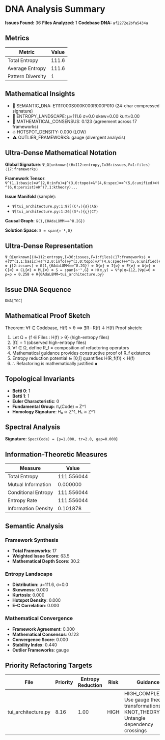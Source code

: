 # DNA Analysis Summary

**Issues Found:** 36
**Files Analyzed:** 1
**Codebase DNA:** `af2272e2bfa5434a`

## Metrics

| Metric | Value |
|--------|-------|
| Total Entropy | 111.6 |
| Average Entropy | 111.6 |
| Pattern Diversity | 1 |

## Mathematical Insights

- 🧬 SEMANTIC_DNA: E111T000S000K000R000P010 (24-char compressed signature)
- 🌄 ENTROPY_LANDSCAPE: μ=111.6 σ=0.0 skew=0.00 kurt=0.00
- 🔬 MATHEMATICAL_CONSENSUS: 0.123 (agreement across 17 frameworks)
- 🔥 HOTSPOT_DENSITY: 0.000 (LOW)
- ⚠️  OUTLIER_FRAMEWORKS: gauge (divergent analysis)

## Ultra-Dense Mathematical Notation

**Global Signature**: `Ψ_Ω[unknown](H=112:entropy,I=36:issues,F=1:files)⟨17:frameworks⟩`

**Framework Tensor**: `∇^(1,1:basic)⊗∂^(2,0:info)⊗∮^(3,0:topo)⊗λ^(4,6:spec)⊗⊗^(5,6:unified)⊗H^(6,0:persist)⊗K^(7,1:ktheory)...`

**Issue Manifold** (sample):
- `Ψ[tui_architecture.py:1:97](C³₂){σ}⟨λG⟩`
- `Ψ[tui_architecture.py:1:26](S²₉){ς}⟨CT⟩`

**Causal Graph**: `G(1,{0AdaL8MM⟹^8.2G})`

**Solution Space**: `S = span{⟡⁻¹,G}`

## Ultra-Dense Representation

```
Ψ_Ω[unknown](H=112:entropy,I=36:issues,F=1:files)⟨17:frameworks⟩ ⊗ ⊗[∇^(1,1:basic)⊗∂^(2,0:info)⊗∮^(3,0:topo)⊗λ^(4,6:spec)⊗⊗^(5,6:unified)⊗H^(6,0:persist)⊗K^(7,1:ktheory)⊗∞^(8,1:ultimate)⊗⟂^(9,0:percol)⊗Ω^(10,1:random)⊗G^(11,9:gauge)⊗S^(12,1:spin)⊗⟡^(13,0:knot)⊗M^(14,1:matroid)⊗C^(15,1:category)⊗T^(16,6:tropical)⊗Σ^(17,2:advanced)] ⊗ ∮[2:issues] ⊗ G(1,{0AdaL8MM⟹^8.2G}) ⊗ D{∅} ⊗ I{∅} ⊗ E{∅} ⊗ A{∅} ⊗ C{∅} ⊗ CL{∅} ⊗ ML{∅} ⊗ S = span{⟡⁻¹,G} ⊗ H(x,y) = ∇²φ|φ=112,|∇φ|=0 ⊗ ρ=ρ = 0.258 ⊗ Φ{0AdaL8MM→tui_architecture.py}
```

## Issue DNA Sequence

```
DNA[TGC]
```

## Mathematical Proof Sketch

Theorem: ∀f ∈ Codebase, H(f) > θ ⟹ ∃R : R(f) ↓ H(f)
Proof sketch:
1. Let Ω = {f ∈ Files : H(f) > θ} (high-entropy files)
2. |Ω| = 1 (observed high-entropy files)
3. ∀f ∈ Ω, define R_f = composition of refactoring operators
4. Mathematical guidance provides constructive proof of R_f existence
5. Entropy reduction potential ∈ [0,1] quantifies H(R_f(f)) < H(f)
6. ∴ Refactoring is mathematically justified ∎

## Topological Invariants

- **Betti 0**: 1
- **Betti 1**: 1
- **Euler Characteristic**: 0
- **Fundamental Group**: π₁(Code) ≈ Z^1
- **Homology Signature**: H₀ ≅ Z^1, H₁ ≅ Z^1

## Spectral Analysis

**Signature**: `Spec(Code) = {ρ=1.000, tr=2.0, gap=0.000}`

## Information-Theoretic Measures

| Measure | Value |
|---------|-------|
| Total Entropy | 111.556044 |
| Mutual Information | 0.000000 |
| Conditional Entropy | 111.556044 |
| Entropy Rate | 111.556044 |
| Information Density | 0.101878 |

## Semantic Analysis

### Framework Synthesis
- **Total Frameworks**: 17
- **Weighted Issue Score**: 63.5
- **Mathematical Depth Score**: 30.2

### Entropy Landscape
- **Distribution**: μ=111.6, σ=0.0
- **Skewness**: 0.000
- **Kurtosis**: 0.000
- **Hotspot Density**: 0.000
- **E-C Correlation**: 0.000

### Mathematical Convergence
- **Framework Agreement**: 0.000
- **Mathematical Consensus**: 0.123
- **Convergence Score**: 0.000
- **Stability Index**: 0.440
- **Outlier Frameworks**: gauge

## Priority Refactoring Targets

| File | Priority | Entropy Reduction | Risk | Guidance |
|------|----------|-------------------|------|----------|
| tui_architecture.py | 8.16 | 1.00 | HIGH | HIGH_COMPLEXITY: Use gauge theory transformations, KNOT_THEORY: Untangle dependency crossings |

